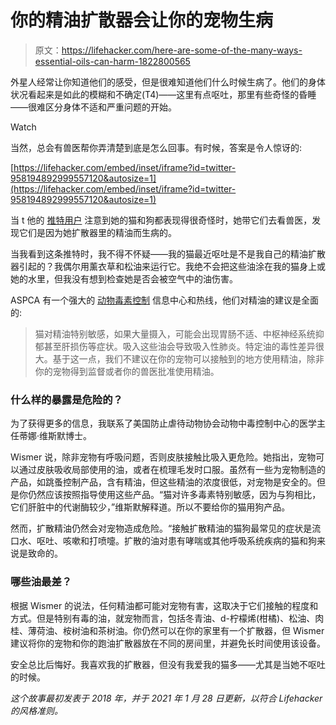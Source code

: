 # 你的精油扩散器会让你的宠物生病

> 原文：<https://lifehacker.com/here-are-some-of-the-many-ways-essential-oils-can-harm-1822800565>

外星人经常让你知道他们的感受，但是很难知道他们什么时候生病了。他们的身体状况看起来是如此的模糊和不确定(T4)——这里有点呕吐，那里有些奇怪的昏睡——很难区分身体不适和严重问题的开始。

Watch

当然，总会有兽医帮你弄清楚到底是怎么回事。有时候，答案是令人惊讶的:

 [https://lifehacker.com/embed/inset/iframe?id=twitter-958194892999557120&autosize=1](https://lifehacker.com/embed/inset/iframe?id=twitter-958194892999557120&autosize=1) 

当 t 他的 [推特用户](https://twitter.com/wiccaquarius) 注意到她的猫和狗都表现得很奇怪时，她带它们去看兽医，发现它们是因为她扩散器里的精油而生病的。

当我看到这条推特时，我不得不怀疑——我的猫最近呕吐是不是我自己的精油扩散器引起的？我偶尔用薰衣草和松油来运行它。我绝不会把这些油涂在我的猫身上或她的水里，但我没有想到检查她是否会被空气中的油伤害。

ASPCA 有一个强大的 [动物毒素控制](https://www.aspca.org/pet-care/animal-poison-control) 信息中心和热线，他们对精油的建议是全面的:

> 猫对精油特别敏感，如果大量摄入，可能会出现胃肠不适、中枢神经系统抑郁甚至肝损伤等症状。吸入这些油会导致吸入性肺炎。特定油的毒性差异很大。基于这一点，我们不建议在你的宠物可以接触到的地方使用精油，除非你的宠物得到监督或者你的兽医批准使用精油。

### 什么样的暴露是危险的？

为了获得更多的信息，我联系了美国防止虐待动物协会动物中毒控制中心的医学主任蒂娜·维斯默博士。

Wismer 说，除非宠物有呼吸问题，否则皮肤接触比吸入更危险。她指出，宠物可以通过皮肤吸收局部使用的油，或者在梳理毛发时口服。虽然有一些为宠物制造的产品，如跳蚤控制产品，含有精油，但这些精油的浓度很低，对宠物是安全的。但是你仍然应该按照指导使用这些产品。“猫对许多毒素特别敏感，因为与狗相比，它们肝脏中的代谢酶较少，”维斯默解释道。所以不要给你的猫用狗产品。

然而，扩散精油仍然会对宠物造成危险。“接触扩散精油的猫狗最常见的症状是流口水、呕吐、咳嗽和打喷嚏。扩散的油对患有哮喘或其他呼吸系统疾病的猫和狗来说是致命的。

### 哪些油最差？

根据 Wismer 的说法，任何精油都可能对宠物有害，这取决于它们接触的程度和方式。但是特别有毒的油，就宠物而言，包括冬青油、d-柠檬烯(柑橘)、松油、肉桂、薄荷油、桉树油和茶树油。你仍然可以在你的家里有一个扩散器，但 Wismer 建议将你的宠物和你的跑油扩散器放在不同的房间里，并避免长时间使用该设备。

安全总比后悔好。我喜欢我的扩散器，但没有我爱我的猫多——尤其是当她不呕吐的时候。

*这个故事最初发表于 2018 年，并于 2021 年 1 月 28 日更新，以符合 Lifehacker 的风格准则。*
